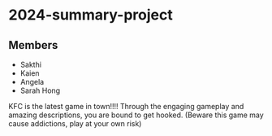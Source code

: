 # 2024-summary-project

## Members

- Sakthi
- Kaien
- Angela
- Sarah Hong

<ehhehehehehehehe>
<Description of your project>
KFC is the latest game in town!!!! Through the engaging gameplay and amazing descriptions, you are bound to get hooked. (Beware this game may cause addictions, play at your own risk)